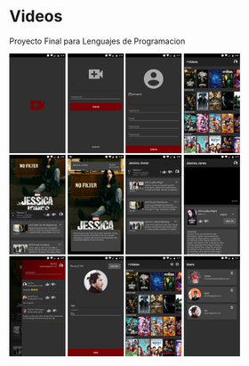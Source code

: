 # Videos

Proyecto Final para Lenguajes de Programacion <br/>

<img width="20%" height="20%" src="https://github.com/Vanprzz/Videos/blob/master/splash.png?raw=true" />
<img width="20%" height="20%" src="https://github.com/Vanprzz/Videos/blob/master/Login.png?raw=true" />
<img width="20%" height="20%" src="https://github.com/Vanprzz/Videos/blob/master/register.png?raw=true" />

<img width="20%" height="20%" src="https://github.com/Vanprzz/Videos/blob/master/home.png?raw=true" />
<img width="20%" height="20%" src="https://github.com/Vanprzz/Videos/blob/master/serie.png?raw=true" />
<img width="20%" height="20%" src="https://github.com/Vanprzz/Videos/blob/master/serie_detail.png?raw=true" />

<img width="20%" height="20%" src="https://github.com/Vanprzz/Videos/blob/master/chapters.png?raw=true" />
<img width="20%" height="20%" src="https://github.com/Vanprzz/Videos/blob/master/chapter_detail.png?raw=true" />
<img width="20%" height="20%" src="https://github.com/Vanprzz/Videos/blob/master/comment_serie.png?raw=true" />

<img width="20%" height="20%" src="https://github.com/Vanprzz/Videos/blob/master/user_edit.png?raw=true" />
<img width="20%" height="20%" src="https://github.com/Vanprzz/Videos/blob/master/root_home.png?raw=true" />
<img width="20%" height="20%" src="https://github.com/Vanprzz/Videos/blob/master/delete_user_root.png?raw=true" />

